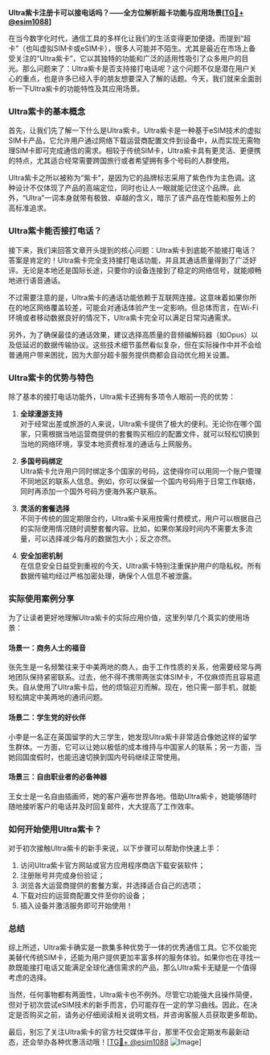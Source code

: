 **Ultra紫卡注册卡可以接电话吗？——全方位解析超卡功能与应用场景[[TG💪+ @esim1088](https://t.me/s/esim1088)]**

在当今数字化时代，通信工具的多样化让我们的生活变得更加便捷。而提到“超卡”（也叫虚拟SIM卡或eSIM卡），很多人可能并不陌生。尤其是最近在市场上备受关注的“Ultra紫卡”，它以其独特的功能和广泛的适用性吸引了众多用户的目光。那么问题来了：Ultra紫卡是否支持接打电话呢？这个问题不仅是潜在用户关心的重点，也是许多已经入手的朋友想要深入了解的话题。今天，我们就来全面剖析一下Ultra紫卡的功能特性及其应用场景。

### Ultra紫卡的基本概念

首先，让我们先了解一下什么是Ultra紫卡。Ultra紫卡是一种基于eSIM技术的虚拟SIM卡产品，它允许用户通过网络下载运营商配置文件到设备中，从而实现无需物理SIM卡即可完成通信的需求。相较于传统SIM卡，Ultra紫卡具有更灵活、更便携的特点，尤其适合经常需要跨国旅行或者希望拥有多个号码的人群使用。

Ultra紫卡之所以被称为“紫卡”，是因为它的品牌标志采用了紫色作为主色调。这种设计不仅体现了产品的高端定位，同时也让人一眼就能记住这个品牌。此外，“Ultra”一词本身就带有极致、卓越的含义，暗示了该产品在性能和服务上的高标准追求。

### Ultra紫卡能否接打电话？

接下来，我们来回答文章开头提到的核心问题：Ultra紫卡到底能不能接打电话？答案是肯定的！Ultra紫卡完全支持接打电话功能，并且其通话质量得到了广泛好评。无论是本地还是国际长途，只要你的设备连接到了稳定的网络信号，就能顺畅地进行语音通话。

不过需要注意的是，Ultra紫卡的通话功能依赖于互联网连接。这意味着如果你所在的地区网络覆盖较差，可能会对通话体验产生一定影响。但总体而言，在Wi-Fi环境或者移动数据良好的情况下，Ultra紫卡完全可以满足日常沟通需求。

另外，为了确保最佳的通话效果，建议选择高质量的音频编解码器（如Opus）以及低延迟的数据传输协议。这些技术细节虽然看似复杂，但在实际操作中并不会给普通用户带来困扰，因为大部分超卡服务提供商都会自动优化相关设置。

### Ultra紫卡的优势与特色

除了基本的接打电话功能外，Ultra紫卡还拥有多项令人眼前一亮的优势：

1. **全球漫游支持**  
   对于经常出差或旅游的人来说，Ultra紫卡提供了极大的便利。无论你在哪个国家，只需根据当地运营商提供的套餐购买相应的配置文件，就可以轻松切换到当地的网络环境，享受本地资费标准的通话与上网服务。

2. **多国号码绑定**  
   Ultra紫卡允许用户同时绑定多个国家的号码，这使得你可以用同一个账户管理不同地区的联系人信息。例如，你可以保留一个国内号码用于日常工作联络，同时再添加一个国外号码方便海外客户联系。

3. **灵活的套餐选择**  
   不同于传统的固定期限合约，Ultra紫卡采用按需付费模式，用户可以根据自己的实际使用情况随时调整套餐内容。比如，如果你某段时间内不需要太多流量，可以选择减少每月的数据包大小；反之亦然。

4. **安全加密机制**  
   在信息安全日益受到重视的今天，Ultra紫卡特别注重保护用户的隐私权。所有数据传输均经过严格加密处理，确保个人信息不被泄露。

### 实际使用案例分享

为了让读者更好地理解Ultra紫卡的实际应用价值，这里列举几个真实的使用场景：

#### 场景一：商务人士的福音
张先生是一名频繁往来于中美两地的商人，由于工作性质的关系，他需要经常与两地团队保持紧密联系。过去，他不得不携带两张实体SIM卡，不仅麻烦而且容易遗失。自从使用了Ultra紫卡后，他的烦恼迎刃而解。现在，他只需一部手机，就能轻松搞定中美两地的通讯问题。

#### 场景二：学生党的好伙伴
小李是一名正在英国留学的大三学生，她发现Ultra紫卡非常适合像她这样的留学生群体。一方面，它可以让她以极低的成本维持与中国家人的联系；另一方面，当她回国度假时，也能迅速切换到国内号码继续正常使用。

#### 场景三：自由职业者的必备神器
王女士是一名自由插画师，她的客户遍布世界各地。借助Ultra紫卡，她能够随时随地接听客户的电话并及时回复邮件，大大提高了工作效率。

### 如何开始使用Ultra紫卡？

对于初次接触Ultra紫卡的新手来说，以下步骤可以帮助你快速上手：

1. 访问Ultra紫卡官方网站或官方应用程序商店下载安装软件；
2. 注册账号并完成身份验证；
3. 浏览各大运营商提供的套餐方案，并选择适合自己的选项；
4. 下载对应的运营商配置文件至你的设备；
5. 插入设备并激活服务即可开始使用！

### 总结

综上所述，Ultra紫卡确实是一款集多种优势于一体的优秀通信工具。它不仅能完美替代传统SIM卡，还能为用户提供更加丰富多样的服务体验。如果你也在寻找一款既能接打电话又能满足全球化通信需求的产品，那么Ultra紫卡无疑是一个值得考虑的选择。

当然，任何事物都有两面性，Ultra紫卡也不例外。尽管它功能强大且操作简便，但对于初次尝试eSIM技术的新手而言，仍可能存在一定的学习曲线。因此，在决定是否购买之前，请务必仔细阅读相关说明文档，并咨询客服人员获取更多帮助。

最后，别忘了关注Ultra紫卡的官方社交媒体平台，那里不仅会定期发布最新动态，还会举办各种优惠活动哦！[[TG💪+ @esim1088](https://t.me/s/esim1088) ![Image](https://i.postimg.cc/4NQfJmqS/Snipaste-2025-05-13-00-14-12.png)]